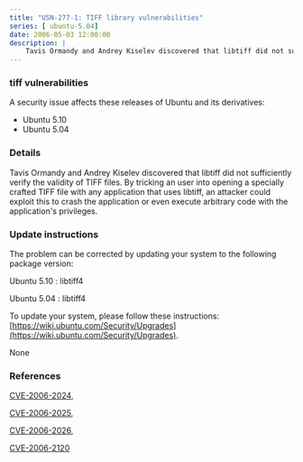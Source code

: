 ```yaml
---
title: "USN-277-1: TIFF library vulnerabilities"
series: [ ubuntu-5.04]
date: 2006-05-03 12:00:00
description: |
    Tavis Ormandy and Andrey Kiselev discovered that libtiff did not sufficiently verify the validity of TIFF files. By tricking an user into opening a specially crafted TIFF file with any application that uses libtiff, an attacker could exploit this to crash the application or even execute arbitrary code with the application&#39;s privileges.
--- 
```

 
 


### tiff vulnerabilities

A security issue affects these releases of Ubuntu and its derivatives:

* Ubuntu 5.10
* Ubuntu 5.04

### Details

Tavis Ormandy and Andrey Kiselev discovered that libtiff did not sufficiently verify the validity of TIFF files. By tricking an user into opening a specially crafted TIFF file with any application that uses libtiff, an attacker could exploit this to crash the application or even execute arbitrary code with the application&#39;s privileges.

### Update instructions

The problem can be corrected by updating your system to the following package version:

Ubuntu 5.10
 : libtiff4 

Ubuntu 5.04
 : libtiff4 

To update your system, please follow these instructions: [https://wiki.ubuntu.com/Security/Upgrades](https://wiki.ubuntu.com/Security/Upgrades).

None

### References

 
 [CVE-2006-2024](http://people.ubuntu.com/~ubuntu-security/cve/CVE-2006-2024), 

 [CVE-2006-2025](http://people.ubuntu.com/~ubuntu-security/cve/CVE-2006-2025), 

 [CVE-2006-2026](http://people.ubuntu.com/~ubuntu-security/cve/CVE-2006-2026), 

 [CVE-2006-2120](http://people.ubuntu.com/~ubuntu-security/cve/CVE-2006-2120)
 

